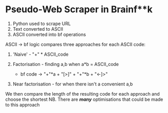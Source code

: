 # Pseudo-Web Scraper in Brainf**k

1. Python used to scrape URL
2. Text converted to ASCII
3. ASCII converted into bf operations

ASCII -> bf logic compares three approaches for each ASCII code:
1. 'Naive' - "+" * ASCII_code
2. Factorisation - finding a,b when a*b = ASCII_code

    * bf code -> "+"*a + "[>]" + "+"*b + "<-]>"
3. Near factorisation - for when there isn't a convenient a,b

We then compare the length of the resulting code for each approach and choose the shortest
NB. There are ***many*** optimisations that could be made to this approach
